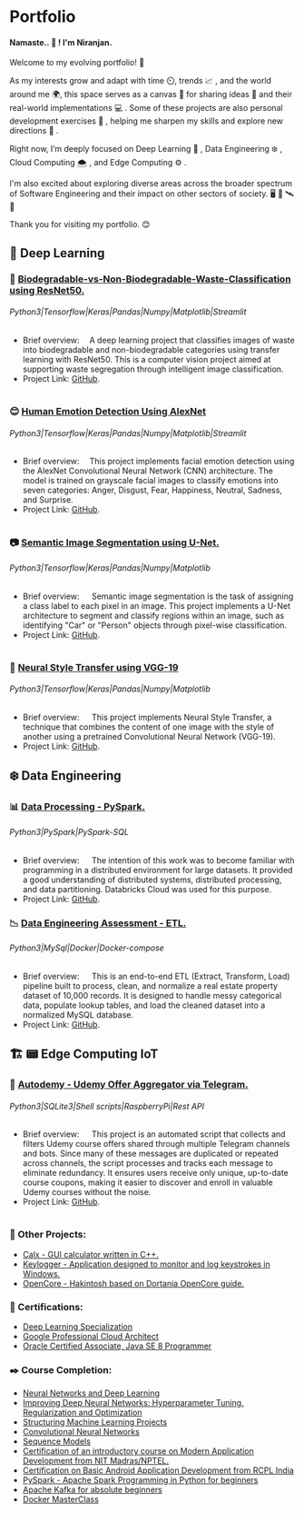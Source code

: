#  Portfolio
#### Namaste.. :pray: !   I'm Niranjan.

Welcome to my evolving portfolio! :seedling: <br>

As my interests grow and adapt with time :timer_clock:, trends :chart_with_upwards_trend: , and the world around me :earth_africa:, this space serves as a canvas :page_with_curl: for sharing ideas :thought_balloon: and their real-world implementations :computer: . Some of these projects are also personal development exercises :footprints: , helping me sharpen my skills and explore new directions :runner: .

Right now, I’m deeply focused on Deep Learning :brain: , Data Engineering :snowflake: , Cloud Computing :cloud_with_snow: , and Edge Computing :gear: .

I'm also excited about exploring diverse areas across the broader spectrum of Software Engineering and their impact on other sectors of society. :desktop_computer: :rocket: :artificial_satellite: :satellite:<br>

Thank you for visiting my portfolio. :blush:

## :brain: Deep Learning

### :deciduous_tree: [Biodegradable-vs-Non-Biodegradable-Waste-Classification using ResNet50.](https://github.com/nivedi1925/Biodegradable-vs-Non-Biodegradable-Waste-Classification)
###### Python3|Tensorflow|Keras|Pandas|Numpy|Matplotlib|Streamlit
 - Brief overview:  &emsp;A deep learning project that classifies images of waste into biodegradable and non-biodegradable categories using transfer learning with ResNet50. This is a computer vision project aimed at supporting waste segregation through intelligent image classification.
 - Project Link: [GitHub](https://github.com/nivedi1925/Biodegradable-vs-Non-Biodegradable-Waste-Classification).
#


### :blush: [Human Emotion Detection Using AlexNet](https://github.com/nivedi1925/Emotion-Detection-Using-AlexNet/)
###### Python3|Tensorflow|Keras|Pandas|Numpy|Matplotlib|Streamlit
 - Brief overview:  &emsp;This project implements facial emotion detection using the AlexNet Convolutional Neural Network (CNN) architecture. The model is trained on grayscale facial images to classify emotions into seven categories: Anger, Disgust, Fear, Happiness, Neutral, Sadness, and Surprise.
 - Project Link: [GitHub](https://github.com/nivedi1925/Emotion-Detection-Using-AlexNet/).
#
### :camera: [Semantic Image Segmentation using U-Net.](https://github.com/nivedi1925/Semantic-Image-Segmentation-using-U-Net/)
###### Python3|Tensorflow|Keras|Pandas|Numpy|Matplotlib
  
- Brief overview:  &emsp; Semantic image segmentation is the task of assigning a class label to each pixel in an image. This project implements a U-Net architecture to segment and classify regions within an image, such as identifying "Car" or "Person" objects through pixel-wise classification.
- Project Link: [GitHub](https://github.com/nivedi1925/Semantic-Image-Segmentation-using-U-Net/).
#
### 🎨  [Neural Style Transfer using VGG-19](https://github.com/nivedi1925/Neural-Style-Transfer/)
###### Python3|Tensorflow|Keras|Pandas|Numpy|Matplotlib
  

- Brief overview:  &emsp;  This project implements Neural Style Transfer, a technique that combines the content of one image with the style of another using a pretrained Convolutional Neural Network (VGG-19).
- Project Link: [GitHub](https://github.com/nivedi1925/Neural-Style-Transfer/).


## :snowflake: Data Engineering

### :bar_chart: [Data Processing - PySpark.](https://github.com/nivedi1925/Data-processing-Pyspark)
###### Python3|PySpark|PySpark-SQL

- Brief overview:  &emsp; The intention of this work was to become familiar with programming in a distributed environment for large datasets. It provided a good understanding of distributed systems, distributed processing, and data partitioning. Databricks Cloud was used for this purpose.
- Project Link: [GitHub](https://github.com/nivedi1925/Data-processing-Pyspark).

### :chart_with_downwards_trend: [Data Engineering Assessment - ETL.](https://github.com/nivedi1925/Data-Enigineering-Assessment)
###### Python3|MySql|Docker|Docker-compose

- Brief overview:  &emsp; This  is an end-to-end ETL (Extract, Transform, Load) pipeline built to process, clean, and normalize a real estate property dataset of 10,000 records. It is designed to handle messy categorical data, populate lookup tables, and load the cleaned dataset into a normalized MySQL database.
- Project Link: [GitHub](https://github.com/nivedi1925/Data-Enigineering-Assessment).

## :building_construction: :pager: Edge Computing IoT

### :iphone: [Autodemy - Udemy Offer Aggregator via Telegram.](https://github.com/nivedi1925/Autodemy)
###### Python3|SQLite3|Shell scripts|RaspberryPi|Rest API

- Brief overview:   &emsp; This project is an automated script that collects and filters Udemy course offers shared through multiple Telegram channels and bots. Since many of these messages are duplicated or repeated across channels, the script processes and tracks each message to eliminate redundancy. It ensures users receive only unique, up-to-date course coupons, making it easier to discover and enroll in valuable Udemy courses without the noise.
- Project Link: [GitHub](https://github.com/nivedi1925/Autodemy/blob/main/README.md).
#
### :wrench: Other Projects:
- [Calx - GUI calculator written in C++.](https://github.com/nivedi1925/Calx)
- [Keylogger - Application designed to monitor and log keystrokes in Windows.](https://github.com/nivedi1925/Keylogger/blob/main/README.md)
- [OpenCore - Hakintosh based on Dortania OpenCore guide.](https://github.com/nivedi1925/Fujitsu-Celcius-H730-Hackintosh)

### :pencil: Certifications:
- [Deep Learning Specialization](https://coursera.org/share/b7bb9999ce174d9f9594801cefb8c697)
- [Google Professional Cloud Architect](https://www.credly.com/badges/1f0250cc-a71d-491f-972b-bd68920935bd/public_url)
- [Oracle Certified Associate, Java SE 8 Programmer](https://www.credly.com/badges/28029686-44d7-4ae5-897e-c9abd2795699)

### :black_nib: Course Completion:
- [Neural Networks and Deep Learning](https://www.coursera.org/learn/neural-networks-deep-learning/)
- [Improving Deep Neural Networks: Hyperparameter Tuning, Regularization and Optimization](https://www.coursera.org/learn/deep-neural-network)
- [Structuring Machine Learning Projects](https://www.coursera.org/learn/machine-learning-projects/)
- [Convolutional Neural Networks](https://www.coursera.org/learn/convolutional-neural-networks/)
- [Sequence Models](https://www.coursera.org/learn/nlp-sequence-models/)
- [Certification of an introductory course on Modern Application Development from NIT Madras/NPTEL.]()
- [Certification on Basic Android Application Development from RCPL India]()
- [PySpark - Apache Spark Programming in Python for beginners](https://www.udemy.com/course/apache-spark-programming-in-python-for-beginners/?srsltid=AfmBOopqORytyvPWE1fQBEJdsUuPCnEP3B5RNRaoT1N2755K1oTL4bYj)
- [Apache Kafka for absolute beginners](https://www.udemy.com/course/apache-kafka-for-beginners/)
- [Docker MasterClass](https://www.udemy.com/course/docker-for-devops/?srsltid=AfmBOoq2MhvhVUQn6tp8X0wsgv3fzjlB_MgYS-ELOOiHtg100Z_mbI2a)



